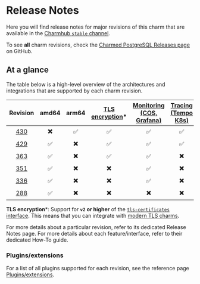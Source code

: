 # Release Notes
Here you will find release notes for major revisions of this charm that are available in the [Charmhub `stable` channel](https://juju.is/docs/juju/channel#heading--risk).

To see  **all** charm revisions, check the [Charmed PostgreSQL Releases page](https://github.com/canonical/postgresql-operator/releases) on GitHub.

## At a glance

The table below is a high-level overview of the architectures and integrations that are supported by each charm revision. 

| Revision | amd64 | arm64 | [TLS  encryption](/t/9685)* | [Monitoring (COS, Grafana)](/t/10600)  | [Tracing (Tempo K8s)](/t/14521)  |
|:--------:|:-----:|:-----:|:--------------------:|:---------------:|:--------------------:|
|     [430](/t/14067)  |    :heavy_multiplication_x:   |:white_check_mark: |          :white_check_mark:           |        :white_check_mark:         |         :white_check_mark:           |
|      [429](/t/14067) |   :white_check_mark:   |    :heavy_multiplication_x:   |          :white_check_mark:            |        :white_check_mark:         |         :white_check_mark:           |
|      [363](/t/13124) |   :white_check_mark:   |    :heavy_multiplication_x:   |          :white_check_mark:            |        :white_check_mark:        |           :heavy_multiplication_x:         |
|      [351](/t/12823) |   :white_check_mark:    |    :heavy_multiplication_x:   |            :heavy_multiplication_x:          |        :white_check_mark:         |           :heavy_multiplication_x:         |
|      [336](/t/11877) |   :white_check_mark:    |    :heavy_multiplication_x:   |            :heavy_multiplication_x:          |       :white_check_mark:          |           :heavy_multiplication_x:        |
|      [288](/t/11876) |   :white_check_mark:    |    :heavy_multiplication_x:   |           :heavy_multiplication_x:          |       :heavy_multiplication_x:     |       :heavy_multiplication_x:     |


**TLS encryption***: Support for **`v2` or higher** of the [`tls-certificates` interface](https://charmhub.io/tls-certificates-interface/libraries/tls_certificates). This means that you can integrate with [modern TLS charms](https://charmhub.io/topics/security-with-x-509-certificates).

For more details about a particular revision, refer to its dedicated Release Notes page.
For more details about each feature/interface, refer to their dedicated How-To guide.

### Plugins/extensions

For a list of all plugins supported for each revision, see the reference page [Plugins/extensions](/t/10946).